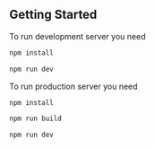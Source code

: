 ## Getting Started

To run development server you need

```bash
npm install
```
```bash
npm run dev
```

To run production server you need

```bash
npm install
```
```bash
npm run build
```
```bash
npm run dev
```
